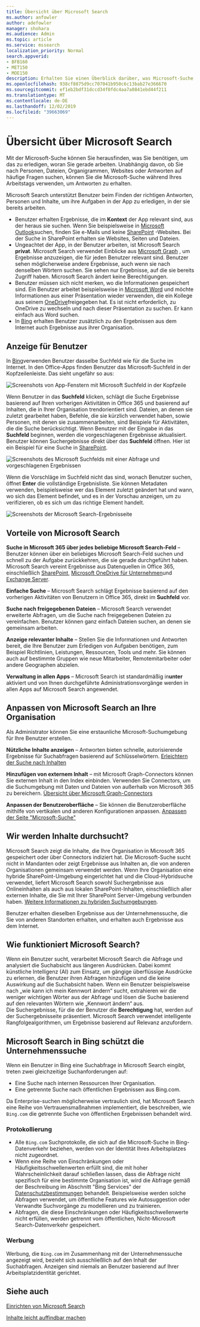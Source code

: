 ```yaml
---
title: Übersicht über Microsoft Search
ms.author: anfowler
author: adefowler
manager: shohara
ms.audience: Admin
ms.topic: article
ms.service: mssearch
localization_priority: Normal
search.appverid:
- BFB160
- MET150
- MOE150
description: Erhalten Sie einen Überblick darüber, was Microsoft-Suche ist, welche Vorteile und welche apps Microsoft Search unterstützen.
ms.openlocfilehash: 938cf8875d9cc707041b950c6c13bab27e366670
ms.sourcegitcommit: ef1eb2bdf31dccd34f0fdc4aa7a0841ebd44f211
ms.translationtype: MT
ms.contentlocale: de-DE
ms.lasthandoff: 12/02/2019
ms.locfileid: "39663069"
---
```

# <a name="overview-of-microsoft-search"></a>Übersicht über Microsoft Search 

Mit der Microsoft-Suche können Sie herausfinden, was Sie benötigen, um das zu erledigen, woran Sie gerade arbeiten. Unabhängig davon, ob Sie nach Personen, Dateien, Organigrammen, Websites oder Antworten auf häufige Fragen suchen, können Sie die Microsoft-Suche während Ihres Arbeitstags verwenden, um Antworten zu erhalten.

Microsoft Search unterstützt Benutzer beim Finden der richtigen Antworten, Personen und Inhalte, um ihre Aufgaben in der App zu erledigen, in der sie bereits arbeiten.

- Benutzer erhalten Ergebnisse, die im **Kontext** der App relevant sind, aus der heraus sie suchen. Wenn Sie beispielsweise in [Microsoft Outlook](https://www.microsoft.com/outlook)suchen, finden Sie e-Mails und keine [SharePoint](http://sharepoint.com/) -Websites. Bei der Suche in SharePoint erhalten sie Websites, Seiten und Dateien.
- Ungeachtet der App, in der Benutzer arbeiten, ist Microsoft Search **privat**. Microsoft Search verwendet Einblicke aus [Microsoft Graph](https://developer.microsoft.com/graph/) , um Ergebnisse anzuzeigen, die für jeden Benutzer relevant sind. Benutzer sehen möglicherweise andere Ergebnisse, auch wenn sie nach denselben Wörtern suchen. Sie sehen nur Ergebnisse, auf die sie bereits Zugriff haben. Microsoft Search ändert keine Berechtigungen.
- Benutzer müssen sich nicht merken, wo die Informationen gespeichert sind. Ein Benutzer arbeitet beispielsweise in [Microsoft Word](https://products.office.com/word) und möchte Informationen aus einer Präsentation wieder verwenden, die ein Kollege aus seinem [OneDrive](https://onedrive.live.com/about/)freigegeben hat. Es ist nicht erforderlich, zu OneDrive zu wechseln und nach dieser Präsentation zu suchen. Er kann einfach aus Word suchen.
- In [Bing](https://bing.com) erhalten Benutzer zusätzlich zu den Ergebnissen aus dem Internet auch Ergebnisse aus ihrer Organisation.

## <a name="what-users-see"></a>Anzeige für Benutzer

In [Bing](https://bing.com)verwenden Benutzer dasselbe Suchfeld wie für die Suche im Internet. In den Office-Apps finden Benutzer das Microsoft-Suchfeld in der Kopfzeilenleiste. Das sieht ungefähr so aus:

![Screenshots von App-Fenstern mit Microsoft Suchfeld in der Kopfzeile](media/Headings_520.png)

Wenn Benutzer in das **Suchfeld** klicken, schlägt die Suche Ergebnisse basierend auf Ihren vorherigen Aktivitäten in Office 365 und basierend auf Inhalten, die in Ihrer Organisation trendorientiert sind. Dateien, an denen sie zuletzt gearbeitet haben, Befehle, die sie kürzlich verwendet haben, sowie Personen, mit denen sie zusammenarbeiten, sind Beispiele für Aktivitäten, die die Suche berücksichtigt. Wenn Benutzer mit der Eingabe in das **Suchfeld** beginnen, werden die vorgeschlagenen Ergebnisse aktualisiert. Benutzer können Suchergebnisse direkt über das **Suchfeld** öffnen. Hier ist ein Beispiel für eine Suche in [SharePoint](http://sharepoint.com/).

![Screenshots des Microsoft Suchfelds mit einer Abfrage und vorgeschlagenen Ergebnissen](media/SERP_text_520.png)

Wenn die Vorschläge im Suchfeld nicht das sind, wonach Benutzer suchen, öffnet **Enter** die vollständige Ergebnisliste. Sie können Metadaten verwenden, beispielsweise wer das Element zuletzt geändert hat und wann, wo sich das Element befindet, und es in der Vorschau anzeigen, um zu verifizieren, ob es sich um das richtige Element handelt.

![Screenshots der Microsoft Search-Ergebnisseite](media/search_box.png)

## <a name="benefits-of-microsoft-search"></a>Vorteile von Microsoft Search

**Suche in Microsoft 365 über jedes beliebige Microsoft Search-Feld** – Benutzer können über ein beliebiges Microsoft Search-Feld suchen und schnell zu der Aufgabe zurückkehren, die sie gerade durchgeführt haben. Microsoft Search vereint Ergebnisse aus Datenquellen in Office 365, einschließlich [SharePoint](http://sharepoint.com/), [Microsoft OneDrive für Unternehmen](https://onedrive.live.com/about/business/)und [Exchange Server](https://products.office.com/exchange/microsoft-exchange-server).

**Einfache Suche** – Microsoft Search schlägt Ergebnisse basierend auf den vorherigen Aktivitäten von Benutzern in Office 365, direkt im **Suchfeld** vor.

**Suche nach freigegebenen Dateien** – Microsoft Search verwendet erweiterte Abfragen, um die Suche nach freigegebenen Dateien zu vereinfachen. Benutzer können ganz einfach Dateien suchen, an denen sie gemeinsam arbeiten.

**Anzeige relevanter Inhalte** – Stellen Sie die Informationen und Antworten bereit, die Ihre Benutzer zum Erledigen von Aufgaben benötigen, zum Beispiel Richtlinien, Leistungen, Ressourcen, Tools und mehr. Sie können auch auf bestimmte Gruppen wie neue Mitarbeiter, Remotemitarbeiter oder andere Geographen abzielen.

**Verwaltung in allen Apps** – Microsoft Search ist standardmäßig in**unter** aktiviert und von Ihnen durchgeführte Administrationsvorgänge werden in allen Apps auf Microsoft Search angewendet.

## <a name="tailoring-microsoft-search-to-your-organization"></a>Anpassen von Microsoft Search an Ihre Organisation

Als Administrator können Sie eine erstaunliche Microsoft-Suchumgebung für Ihre Benutzer erstellen. 

**Nützliche Inhalte anzeigen** – Antworten bieten schnelle, autorisierende Ergebnisse für Suchabfragen basierend auf Schlüsselwörtern. [Erleichtern der Suche nach Inhalten](make-content-easy-to-find.md)

**Hinzufügen von externem Inhalt** – mit Microsoft Graph-Connectors können Sie externen Inhalt in den Index einbinden. Verwenden Sie Connectors, um die Suchumgebung mit Daten und Dateien von außerhalb von Microsoft 365 zu bereichern. [Übersicht über Microsoft Graph-Connectors](connectors-overview.md)

**Anpassen der Benutzeroberfläche** – Sie können die Benutzeroberfläche mithilfe von vertikalen und anderen Konfigurationen anpassen. [Anpassen der Seite "Microsoft-Suche"](customize-search-page.md)

## <a name="what-content-is-searched"></a>Wir werden Inhalte durchsucht?

Microsoft Search zeigt die Inhalte, die Ihre Organisation in Microsoft 365 gespeichert oder über Connectors indiziert hat. Die Microsoft-Suche sucht nicht in Mandanten oder zeigt Ergebnisse aus Inhalten an, die von anderen Organisationen gemeinsam verwendet werden. Wenn Ihre Organisation eine hybride SharePoint-Umgebung eingerichtet hat und die Cloud-Hybridsuche verwendet, liefert Microsoft Search sowohl Suchergebnisse aus Onlineinhalten als auch aus lokalen SharePoint-Inhalten, einschließlich aller externen Inhalte, die Sie mit Ihrer SharePoint Server-Umgebung verbunden haben. [Weitere Informationen zu hybriden Suchumgebungen](https://docs.microsoft.com/sharepoint/hybrid/learn-about-cloud-hybrid-search-for-sharepoint).

Benutzer erhalten dieselben Ergebnisse aus der Unternehmenssuche, die Sie von anderen Standorten erhalten, und erhalten auch Ergebnisse aus dem Internet.

## <a name="how-does-microsoft-search-work"></a>Wie funktioniert Microsoft Search?

Wenn ein Benutzer sucht, verarbeitet Microsoft Search die Abfrage und analysiert die Suchabsicht aus längeren Ausdrücken. Dabei kommt künstliche Intelligenz (AI) zum Einsatz, um gängige überflüssige Ausdrücke zu erlernen, die Benutzer ihren Abfragen hinzufügen und die keine Auswirkung auf die Suchabsicht haben. Wenn ein Benutzer beispielsweise nach „wie kann ich mein Kennwort ändern“ sucht, extrahieren wir die weniger wichtigen Wörter aus der Abfrage und lösen die Suche basierend auf den relevanten Wörtern wie „Kennwort ändern“ aus.  
Die Suchergebnisse, für die der Benutzer die **Berechtigung** hat, werden auf der Suchergebnisseite präsentiert. Microsoft Search verwendet intelligente Rangfolgealgorithmen, um Ergebnisse basierend auf Relevanz anzufordern.

## <a name="microsoft-search-in-bing-protects-enterprise-searches"></a>Microsoft Search in Bing schützt die Unternehmenssuche

Wenn ein Benutzer in Bing eine Suchabfrage in Microsoft Search eingibt, treten zwei gleichzeitige Suchanforderungen auf:

- Eine Suche nach internen Ressourcen Ihrer Organisation.
- Eine getrennte Suche nach öffentlichen Ergebnissen aus Bing.com. 

Da Enterprise-suchen möglicherweise vertraulich sind, hat Microsoft Search eine Reihe von Vertrauensmaßnahmen implementiert, die beschreiben, wie `Bing.com` die getrennte Suche von öffentlichen Ergebnissen behandelt wird.

### <a name="logging"></a>Protokollierung
- Alle `Bing.com` Suchprotokolle, die sich auf die Microsoft-Suche in Bing-Datenverkehr beziehen, werden von der Identität Ihres Arbeitsplatzes nicht zugeordnet.
- Wenn eine Reihe von Einschränkungen oder Häufigkeitsschwellenwerten erfüllt sind, die mit hoher Wahrscheinlichkeit darauf schließen lassen, dass die Abfrage nicht spezifisch für eine bestimmte Organisation ist, wird die Abfrage gemäß der Beschreibung im Abschnitt "Bing Services" der [Datenschutzbestimmungen](https://privacy.microsoft.com/privacystatement) behandelt. Beispielsweise werden solche Abfragen verwendet, um öffentliche Features wie Autosuggestion oder Verwandte Suchvorgänge zu modellieren und zu trainieren.
- Abfragen, die diese Einschränkungen oder Häufigkeitsschwellenwerte nicht erfüllen, werden getrennt vom öffentlichen, Nicht-Microsoft Search-Datenverkehr gespeichert.
### <a name="advertising"></a>Werbung 
Werbung, die `Bing.com` im Zusammenhang mit der Unternehmenssuche angezeigt wird, bezieht sich ausschließlich auf den Inhalt der Suchabfragen. Anzeigen sind niemals an Benutzer basierend auf Ihrer Arbeitsplatzidentität gerichtet.

## <a name="see-also"></a>Siehe auch

[Einrichten von Microsoft Search](setup-microsoft-search.md)

[Inhalte leicht auffindbar machen](make-content-easy-to-find.md)

